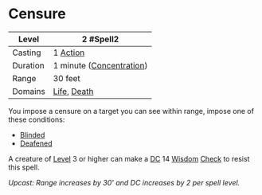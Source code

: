 # Censure

| Level    | 2 #Spell2                                                                            |
| -------- | ------------------------------------------------------------------------------------ |
| Casting  | 1 [Action](../../../../Game%20Procedures/Action.md)                                  |
| Duration | 1 minute ([Concentration](../../../Concentration.md))                                |
| Range    | 30 feet                                                                              |
| Domains  | [Life](../../../Spell%20Domains/Life.md), [Death](../../../Spell%20Domains/Death.md) |

You impose a censure on a target you can see within range, impose one of these conditions:
- [Blinded](../../../../Conditions/Blinded.md)
- [Deafened](../../../../Conditions/Deafened.md)

A creature of [Level](../../../../Player%20Characters/Derived%20Statistics/Level.md) 3 or higher can make a [DC](../../../../Game%20Procedures/DC.md) 14 [Wisdom](../../../../Player%20Characters/Chosen%20Statistics/Wisdom.md) [Check](../../../../Game%20Procedures/Check.md) to resist this spell.

*Upcast: Range increases by 30' and DC increases by 2 per spell level.*